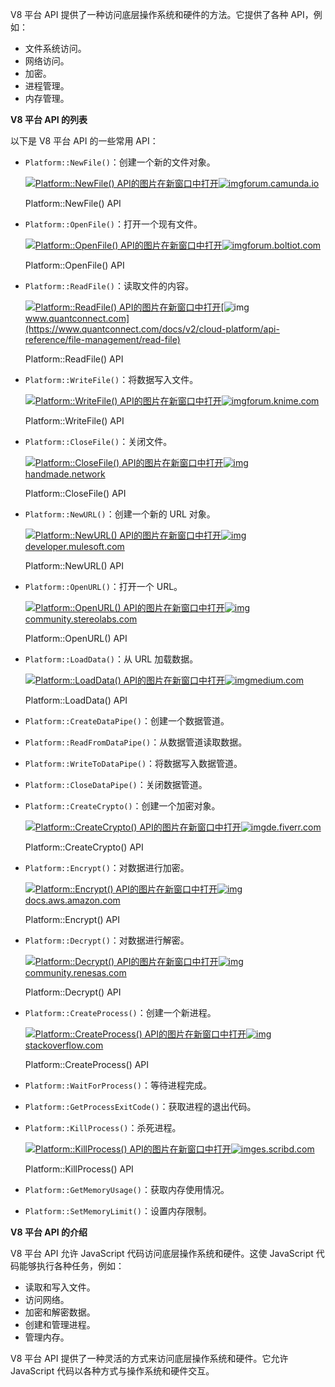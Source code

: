 
V8 平台 API 提供了一种访问底层操作系统和硬件的方法。它提供了各种 API，例如：

- 文件系统访问。
- 网络访问。
- 加密。
- 进程管理。
- 内存管理。

**V8 平台 API 的列表**

以下是 V8 平台 API 的一些常用 API：

- `Platform::NewFile()`：创建一个新的文件对象。 

  [![Platform::NewFile() API的图片](https://encrypted-tbn1.gstatic.com/images?q=tbn:ANd9GcR-nCXCPD1PUHdNMdbNmUTPBMr92A2SLgFkemKvqU43O_KeE4jxxV2jWGB-xriJ)在新窗口中打开](https://forum.camunda.io/t/problem-with-generating-and-parsing-bpmn-file-with-modeler-api-in-java/32569)[![img](https://encrypted-tbn1.gstatic.com/favicon-tbn?q=tbn:ANd9GcS4O4i6KcvarcHiXRPYk4ILuHmapIb8HlgO5mURraAP3U3n2pC3wwKikhdxBTaEv6MuBtENe33vuI7svmDQgzR5eIbPgHPw-g9u6A)forum.camunda.io](https://forum.camunda.io/t/problem-with-generating-and-parsing-bpmn-file-with-modeler-api-in-java/32569)

  Platform::NewFile() API

  

- `Platform::OpenFile()`：打开一个现有文件。 

  [![Platform::OpenFile() API的图片](https://encrypted-tbn0.gstatic.com/images?q=tbn:ANd9GcSXMwKdDWeBBsCqAsUxQdVQta3eHSQRl11beAWOaT4H6EN4fRENk4jnQ_5dVBu5)在新窗口中打开](https://forum.boltiot.com/t/facing-error-in-ai-code/26765)[![img](https://encrypted-tbn1.gstatic.com/favicon-tbn?q=tbn:ANd9GcSK3oFJojTWbILUUBxeIsLPkYXvzSQfc_gfCHLF-eIB80ekRjYIS4Jiojb9hsuXhdyKJI13QR_AwZH4EAVgt9ucZ27Ic5qXoz-zCq4)forum.boltiot.com](https://forum.boltiot.com/t/facing-error-in-ai-code/26765)

  Platform::OpenFile() API

  

- `Platform::ReadFile()`：读取文件的内容。 

  [![Platform::ReadFile() API的图片](https://encrypted-tbn2.gstatic.com/images?q=tbn:ANd9GcRsDHT0tnbyuBANcqqDfEbBSvjseNzSOMI5Kh6Lv6AB9WhWRzn158C96E5GJ_gu)在新窗口中打开](https://www.quantconnect.com/docs/v2/cloud-platform/api-reference/file-management/read-file)[![img](https://encrypted-tbn3.gstatic.com/favicon-tbn?q=tbn:ANd9GcQa1Mkss_IdMWWLpWYs1Ph_aNbZw4k6mMEvMJ-j7KxS3V6J_zx33upJkcAywfKBvg5TANue7d-2868ABOVOuQraUd87TrmPEXsm7Ic2Qi8)www.quantconnect.com](https://www.quantconnect.com/docs/v2/cloud-platform/api-reference/file-management/read-file)

  Platform::ReadFile() API

  

- `Platform::WriteFile()`：将数据写入文件。 

  [![Platform::WriteFile() API的图片](https://encrypted-tbn0.gstatic.com/images?q=tbn:ANd9GcQ-mQjEmkssMNYrEmXGB5M0fccFXsq1Xc3rhDJDMG5lLzb0RPMmjRgSWMGN_BKS)在新窗口中打开](https://forum.knime.com/t/error-during-import-coreexception-could-not-write-file-potentially-due-to-icon-file-type/39570)[![img](https://encrypted-tbn0.gstatic.com/favicon-tbn?q=tbn:ANd9GcSEYhP774MpwgRC7UXgo7Bit92WDMjuUy5LCBTjcB7CgiukLAKpnii9A8KOTNgghm57P0lPC5_JvTaGcRqYZMMd9d2NRuUgHakL)forum.knime.com](https://forum.knime.com/t/error-during-import-coreexception-could-not-write-file-potentially-due-to-icon-file-type/39570)

  Platform::WriteFile() API

  

- `Platform::CloseFile()`：关闭文件。 

  [![Platform::CloseFile() API的图片](https://encrypted-tbn3.gstatic.com/images?q=tbn:ANd9GcSl29wPUo9q8FStJz-3RdaV7QTzvMXZarvWgyXGy0Kh9RKTTKIbkWonLdDzC08h)在新窗口中打开](https://handmade.network/m/Arnon)[![img](https://encrypted-tbn2.gstatic.com/favicon-tbn?q=tbn:ANd9GcSe5tj6lPo8sljFBbuz9AMdpTvxWyifgTnqX5WLHUNZbDZeLEvalORKBYmhupEplX-RsBbGwYFNBZ7OImlXnSKLP6yUVSDRgZwIzg)handmade.network](https://handmade.network/m/Arnon)

  Platform::CloseFile() API

  

- `Platform::NewURL()`：创建一个新的 URL 对象。 

  [![Platform::NewURL() API的图片](https://encrypted-tbn2.gstatic.com/images?q=tbn:ANd9GcTa6bk7-kNrk-7D9dyM9FpTj01RhjUT2G2JFgmedmJ3-ovcHTg-EVGoZV6XpLVu)在新窗口中打开](https://developer.mulesoft.com/tutorials-and-howtos/getting-started/use-graphql-to-consume-rest-apis-faster-with-datagraph/)[![img](https://encrypted-tbn3.gstatic.com/favicon-tbn?q=tbn:ANd9GcSHTX9B8nw0Y2gKYWWsCQV29lE48rkQ6RNrUpa6dX3PW85LWpMdIcxGjnaPXttXWY8eJlnp2j4mW3xw8WITBjNmxQT9juqxZzcWek7FGOpXzA)developer.mulesoft.com](https://developer.mulesoft.com/tutorials-and-howtos/getting-started/use-graphql-to-consume-rest-apis-faster-with-datagraph/)

  Platform::NewURL() API

  

- `Platform::OpenURL()`：打开一个 URL。 

  [![Platform::OpenURL() API的图片](https://encrypted-tbn1.gstatic.com/images?q=tbn:ANd9GcSdwDj0imt7gpmaUsVfv01LQVGDtMujhYpKNJdj82ABhvov5PtWD2sj-g45h-MS)在新窗口中打开](https://community.stereolabs.com/t/cant-install-get-python-api-py/502)[![img](https://encrypted-tbn3.gstatic.com/favicon-tbn?q=tbn:ANd9GcQFzAFYhxOJ4Lhty-ChGPEpO8Qx3A9McFuZLYkijLVC9wGUq4a3mC4eygSjs06MusMQDdUnc5yf-DSQd70J2-UcvQpb81eOlg1LwmZN5jG5gn0Z)community.stereolabs.com](https://community.stereolabs.com/t/cant-install-get-python-api-py/502)

  Platform::OpenURL() API

  

- `Platform::LoadData()`：从 URL 加载数据。 

  [![Platform::LoadData() API的图片](https://encrypted-tbn0.gstatic.com/images?q=tbn:ANd9GcTYRWXPpWI0PTBI_G81vbgvnQ49PvpgbqaumpopI-2S_fM9X7w5mvij505H2-FB)在新窗口中打开](https://medium.com/cars45-data-analytics/etl-with-apache-beam-load-data-from-api-to-bigquery-5fb7726866f5)[![img](https://encrypted-tbn0.gstatic.com/favicon-tbn?q=tbn:ANd9GcR-luPlDlD1SFs9hRigBPkt8jfeNrQl2lCButRF3S6a8RvvZStncCLDMwsM865Yfv2-I1NEaNUT9CW8qKM2Cq1JYOkgmA)medium.com](https://medium.com/cars45-data-analytics/etl-with-apache-beam-load-data-from-api-to-bigquery-5fb7726866f5)

  Platform::LoadData() API

  

- `Platform::CreateDataPipe()`：创建一个数据管道。

- `Platform::ReadFromDataPipe()`：从数据管道读取数据。

- `Platform::WriteToDataPipe()`：将数据写入数据管道。

- `Platform::CloseDataPipe()`：关闭数据管道。

- `Platform::CreateCrypto()`：创建一个加密对象。 

  [![Platform::CreateCrypto() API的图片](https://encrypted-tbn2.gstatic.com/images?q=tbn:ANd9GcQd18QB4dRA--E0o5Cy6ihPD_SqyoAPK50t8CisG7mtp-nwcORdTZUIgohp2wRw)在新窗口中打开](https://de.fiverr.com/promascara_de/create-crypto-exchange-app-p2p-crypto-exchange-trading-platform-crypto-exchange)[![img](https://encrypted-tbn1.gstatic.com/favicon-tbn?q=tbn:ANd9GcT6At1tF3KRGzD_mc2eH06VFTHsDQagnDh5Zllhd9Vnktsln9gUKxtvUeKldWQ_txlcnc68BZTVGY5YC0citxX9f7PH4fVIgA)de.fiverr.com](https://de.fiverr.com/promascara_de/create-crypto-exchange-app-p2p-crypto-exchange-trading-platform-crypto-exchange)

  Platform::CreateCrypto() API

  

- `Platform::Encrypt()`：对数据进行加密。 

  [![Platform::Encrypt() API的图片](https://encrypted-tbn2.gstatic.com/images?q=tbn:ANd9GcRh2XvK90hhYDE1rqyP5_39nYhfrXyo4BsEpp6uuECfwUIvnVK2Ds9kx3qErPNr)在新窗口中打开](https://docs.aws.amazon.com/mediaconnect/latest/ug/encryption-speke-key-management.html)[![img](https://encrypted-tbn3.gstatic.com/favicon-tbn?q=tbn:ANd9GcSUjcN4_6iUZkSQ_MgS6unUlWQxlaXo1i-N8wjnfXAxjXr_-RK7kQUTvmStxuH8BtdhSNKSnNL4zJC-YpeXdLjRuKz05tvTYyKL-SEUrg)docs.aws.amazon.com](https://docs.aws.amazon.com/mediaconnect/latest/ug/encryption-speke-key-management.html)

  Platform::Encrypt() API

  

- `Platform::Decrypt()`：对数据进行解密。 

  [![Platform::Decrypt() API的图片](https://encrypted-tbn2.gstatic.com/images?q=tbn:ANd9GcQYdOkg9Z5rrf3olCgtffJ8aXdwF36kxpvXi65CmlhxnIdBeiOEmvNOwLQJnCsY)在新窗口中打开](https://community.renesas.com/wireles-connectivity/f/bluetooth-low-energy/31416/da14531---aes-encrypt-and-decrypt)[![img](https://encrypted-tbn2.gstatic.com/favicon-tbn?q=tbn:ANd9GcRMlFLCwtOL3VWuQRR9wThkMk6rOIiCVWV4e55Lcf8QUrb3pSIWpVJNW09A1vEn7bDx1rnztAeqKtz1-mwApK_yJRCoFhtDmrrLGoPmpWje)community.renesas.com](https://community.renesas.com/wireles-connectivity/f/bluetooth-low-energy/31416/da14531---aes-encrypt-and-decrypt)

  Platform::Decrypt() API

  

- `Platform::CreateProcess()`：创建一个新进程。 

  [![Platform::CreateProcess() API的图片](https://encrypted-tbn3.gstatic.com/images?q=tbn:ANd9GcSrKNeTvIu6F8YZ84dYdD1iNkQramE25_LmKcxcaejgvc9ZFI2oaLXR1fey0yJk)在新窗口中打开](https://stackoverflow.com/questions/51949598/inappmessaging-display17-0-0-createprocess-error-206-the-filename-or-extensio)[![img](https://encrypted-tbn0.gstatic.com/favicon-tbn?q=tbn:ANd9GcSZCmAD8gauBz6zQWhiwNyTdW_qTaFn86kY4i9ue0TKLdig0zZecaQOGXjB62-l1zYTQFINdpkKZYc51ilBK8hviR3QOYWdHDC9F54)stackoverflow.com](https://stackoverflow.com/questions/51949598/inappmessaging-display17-0-0-createprocess-error-206-the-filename-or-extensio)

  Platform::CreateProcess() API

  

- `Platform::WaitForProcess()`：等待进程完成。

- `Platform::GetProcessExitCode()`：获取进程的退出代码。

- `Platform::KillProcess()`：杀死进程。 

  [![Platform::KillProcess() API的图片](https://encrypted-tbn3.gstatic.com/images?q=tbn:ANd9GcQWwyyijOEQpNHuMMBVU4vptgxBncPPtk7HHAPIhgVOI_xOb56g4-OQPq9S7Nnj)在新窗口中打开](https://es.scribd.com/document/513305074/Cynet-API-Intro-1)[![img](https://encrypted-tbn3.gstatic.com/favicon-tbn?q=tbn:ANd9GcSlUVrEpBu57-RWtOZhQ-kss5q8tDcls0Y_F4KeqfS_5x8R9cwo4EmsRnLpImRVCaJFyDRKBWxuEo1Fxeqs404GVLjEjEim9Q)es.scribd.com](https://es.scribd.com/document/513305074/Cynet-API-Intro-1)

  Platform::KillProcess() API

  

- `Platform::GetMemoryUsage()`：获取内存使用情况。

- `Platform::SetMemoryLimit()`：设置内存限制。

**V8 平台 API 的介绍**

V8 平台 API 允许 JavaScript 代码访问底层操作系统和硬件。这使 JavaScript 代码能够执行各种任务，例如：

- 读取和写入文件。
- 访问网络。
- 加密和解密数据。
- 创建和管理进程。
- 管理内存。

V8 平台 API 提供了一种灵活的方式来访问底层操作系统和硬件。它允许 JavaScript 代码以各种方式与操作系统和硬件交互。